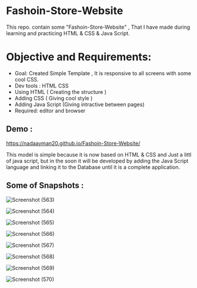 # Fashoin-Store-Website

This repo. contain some "Fashoin-Store-Website" , That I have made during learning and practicing HTML & CSS & Java Script.

# Objective and Requirements:

* Goal: Created Simple Template , It is responsive to all screens with some cool CSS.
* Dev tools : HTML CSS
* Using HTML ( Creating the structure )
* Adding CSS ( Giving cool style )
* Adding Java Script (Giving intractive between pages)
* Required: editor and browser

## Demo :

https://nadaayman20.github.io/Fashoin-Store-Website/

This model is simple because it is now based on HTML & CSS and Just a littl of java script, but in the soon it will be developed by adding the Java Script language and linking it to the Database until it is a complete application.

## Some of Snapshots :

![Screenshot (563)](https://user-images.githubusercontent.com/76060283/199787029-170dbce7-d0e9-4d81-a057-6b95e822d93b.png)

![Screenshot (564)](https://user-images.githubusercontent.com/76060283/199787165-fabbb33e-1249-4ae8-8481-3d5f9e1ca117.png)

![Screenshot (565)](https://user-images.githubusercontent.com/76060283/199787243-84c07eb0-7050-4cac-839f-f8266111aa3b.png)

![Screenshot (566)](https://user-images.githubusercontent.com/76060283/199787309-5bcf5058-078e-4f82-baa7-1b3d2ec08969.png)

![Screenshot (567)](https://user-images.githubusercontent.com/76060283/199787391-8624488a-7816-4878-9390-463661012d6b.png)

![Screenshot (568)](https://user-images.githubusercontent.com/76060283/199787451-c6229dd9-47af-47bb-a447-e9c75edee7b0.png)

![Screenshot (569)](https://user-images.githubusercontent.com/76060283/199787528-5c206ae6-a6bc-4247-9413-54055ff3bdd4.png)

![Screenshot (570)](https://user-images.githubusercontent.com/76060283/199787591-9d5459aa-cf02-478c-bf33-e336dc386313.png)
